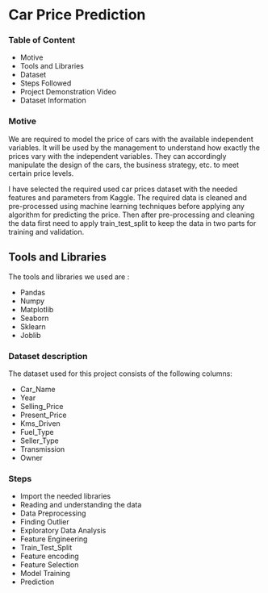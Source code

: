 # Car Price Prediction

### Table of Content
   - Motive
   - Tools and Libraries
   - Dataset
   - Steps Followed
   - Project Demonstration Video
   - Dataset Information

### Motive
   We are required to model the price of cars with the available independent variables. It will be used by the management to understand how exactly the prices vary with the independent variables. They can accordingly manipulate the design of the cars, the business strategy, etc. to meet certain price levels.
  
   I have selected the required used car prices dataset with the needed features and parameters from Kaggle. The required data is cleaned and pre-processed using machine learning techniques before applying any algorithm for predicting the price. Then after pre-processing and cleaning the data first need to apply train_test_split to keep the data in two parts for training and validation.


## Tools and Libraries
   The tools and libraries we used are :
   
   - Pandas
   - Numpy
   - Matplotlib
   - Seaborn
   - Sklearn
   - Joblib


### Dataset description
   The dataset used for this project consists of the following columns:
    
   - Car_Name
   - Year
   - Selling_Price
   - Present_Price
   - Kms_Driven
   - Fuel_Type
   - Seller_Type
   - Transmission
   - Owner

### Steps

   - Import the needed libraries
   - Reading and understanding the data
   - Data Preprocessing
   - Finding Outlier
   - Exploratory Data Analysis 
   - Feature Engineering
   - Train_Test_Split
   - Feature encoding
   - Feature Selection
   - Model Training
   - Prediction
